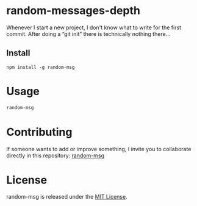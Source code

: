 # random-messages-depth

Whenever I start a new project, I don't know what to write for the first commit. After doing a “git init” there is technically nothing there...

## Install

```npm
npm install -g random-msg
```

# Usage

```bash
random-msg
```

# Contributing
If someone wants to add or improve something, I invite you to collaborate directly in this repository: [random-msg](https://github.com/cbuelvasc/random-messages-depth)

# License
random-msg is released under the [MIT License](https://opensource.org/licenses/MIT).